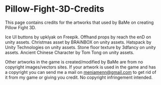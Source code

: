 # Pillow-Fight-3D-Credits

This page contains credits for the artworks that used by BaMe on creating Pillow Fight 3D.

Ice UI buttons by upklyak on Freepik.
Offhand props by reach the enD on unity assets.
Christmas asset by BRAiNBOX on unity assets.
Hatspack by Unity Technologies on unity assets.
Stone floor texture by 3dfancy on unity assets.
Ancient Chinese Character by Tom Tong on unity assets.


Other artworks in the game is created/modified by BaMe are from no copyright images/vectors sites.
If your artwork is used in the game and has a copyright you can send me a mail on meniamenn@gmail.com to get rid of it from my game or giving you credit.
No copyright infringement intended.
